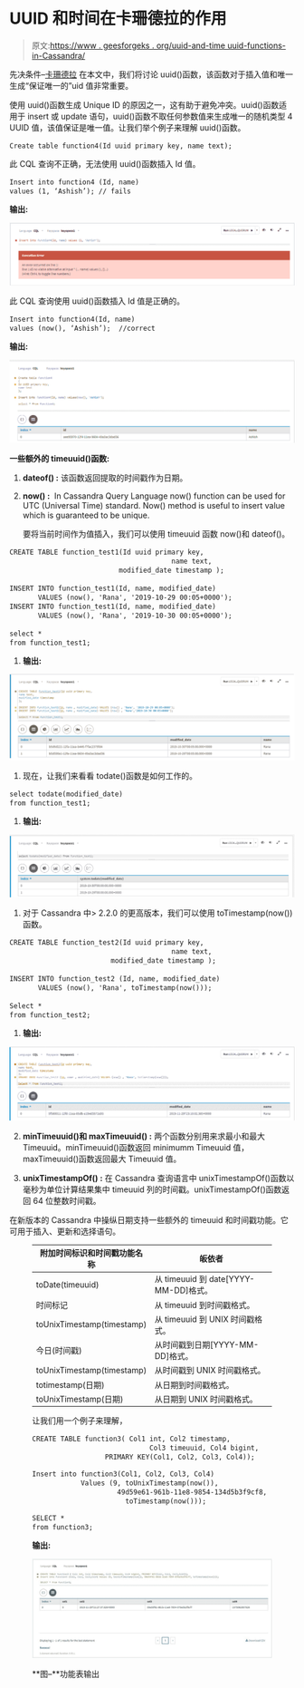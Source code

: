 # UUID 和时间在卡珊德拉的作用

> 原文:[https://www . geesforgeks . org/uuid-and-time uuid-functions-in-Cassandra/](https://www.geeksforgeeks.org/uuid-and-timeuuid-functions-in-cassandra/)

先决条件–[卡珊德拉](https://www.geeksforgeeks.org/introduction-to-apache-cassandra/)
在本文中，我们将讨论 uuid()函数，该函数对于插入值和唯一生成“保证唯一的”uid 值非常重要。

使用 uuid()函数生成 Unique ID 的原因之一，这有助于避免冲突。uuid()函数适用于 insert 或 update 语句，uuid()函数不取任何参数值来生成唯一的随机类型 4 UUID 值，该值保证是唯一值。让我们举个例子来理解 uuid()函数。

```
Create table function4(Id uuid primary key, name text); 
```

此 CQL 查询不正确，无法使用 uuid()函数插入 Id 值。

```
Insert into function4 (Id, name) 
values (1, ‘Ashish’); // fails  
```

**输出:**

![](img/eb49ee471af7f753f3c41d956137479e.png)

此 CQL 查询使用 uuid()函数插入 Id 值是正确的。

```
Insert into function4(Id, name) 
values (now(), ‘Ashish’);  //correct 
```

**输出:**

![](img/592abe31820d9b4abe7af5ba46b5f2ae.png)

**一些额外的 timeuuid()函数:**

1.  **dateof() :**
    该函数返回提取的时间戳作为日期。
2.  **now() :** 
    In Cassandra Query Language now() function can be used for UTC (Universal Time) standard. Now() method is useful to insert value which is guaranteed to be unique. 

    要将当前时间作为值插入，我们可以使用 timeuuid 函数 now()和 dateof()。

```
CREATE TABLE function_test1(Id uuid primary key,
                                        name text,
                           modified_date timestamp );

INSERT INTO function_test1(Id, name, modified_date) 
       VALUES (now(), 'Rana', '2019-10-29 00:05+0000');
INSERT INTO function_test1(Id, name, modified_date) 
       VALUES (now(), 'Rana', '2019-10-30 00:05+0000');

select * 
from function_test1; 
```

1.  **输出:**

![](img/53b9aa2f5aa743c4eda8089eb694ba07.png)

1.  现在，让我们来看看 todate()函数是如何工作的。

```
select todate(modified_date) 
from function_test1; 
```

1.  **输出:**

![](img/4e16abc216f72d3c0f9f8946b810c4ec.png)

1.  对于 Cassandra 中> 2.2.0 的更高版本，我们可以使用 toTimestamp(now())函数。

```
CREATE TABLE function_test2(Id uuid primary key,
                                        name text,
                         modified_date timestamp );

INSERT INTO function_test2 (Id, name, modified_date) 
       VALUES (now(), 'Rana', toTimestamp(now()));

Select * 
from function_test2; 
```

1.  **输出:**

![](img/141649b88a73f7c4a3a13a84774a465c.png)

2.  **minTimeuuid()和 maxTimeuuid() :**
    两个函数分别用来求最小和最大 Timeuuid。minTimeuuid()函数返回 minimumm Timeuuid 值，maxTimeuuid()函数返回最大 Timeuuid 值。

3.  **unixTimestampOf() :**
    在 Cassandra 查询语言中 unixTimestampOf()函数以毫秒为单位计算结果集中 timeuuid 列的时间戳。unixTimestampOf()函数返回 64 位整数时间戳。

在新版本的 Cassandra 中操纵日期支持一些额外的 timeuuid 和时间戳功能。它可用于插入、更新和选择语句。

<figure class="table">

| 附加时间标识和时间戳功能名称 | 皈依者 |
| --- | --- |
| toDate(timeuuid) | 从 timeuuid 到 date[YYYY-MM-DD]格式。 |
| 时间标记 | 从 timeuuid 到时间戳格式。 |
| toUnixTimestamp(timestamp) | 从 timeuuid 到 UNIX 时间戳格式。 |
| 今日(时间戳) | 从时间戳到日期[YYYY-MM-DD]格式。 |
| toUnixTimestamp(timestamp) | 从时间戳到 UNIX 时间戳格式。 |
| totimestamp(日期) | 从日期到时间戳格式。 |
| toUnixTimestamp(日期) | 从日期到 UNIX 时间戳格式。 |

让我们用一个例子来理解，

```
CREATE TABLE function3( Col1 int, Col2 timestamp, 
                             Col3 timeuuid, Col4 bigint, 
                  PRIMARY KEY(Col1, Col2, Col3, Col4)); 
```

```
Insert into function3(Col1, Col2, Col3, Col4) 
            Values (9, toUnixTimestamp(now()), 
                     49d59e61-961b-11e8-9854-134d5b3f9cf8, 
                       toTimestamp(now()));  
```

```
SELECT * 
from function3; 
```

**输出:**

![](img/a34d489a0b3a5fd8cc03fd1a21b968d7.png)

**图–**功能表输出

</figure>